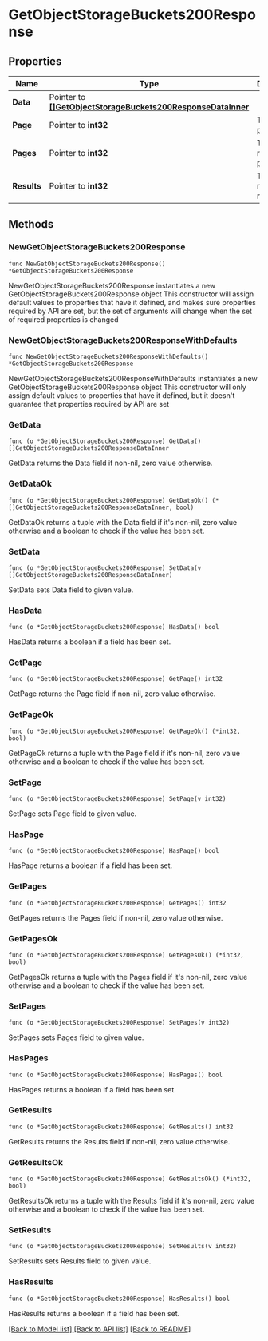 # GetObjectStorageBuckets200Response

## Properties

Name | Type | Description | Notes
------------ | ------------- | ------------- | -------------
**Data** | Pointer to [**[]GetObjectStorageBuckets200ResponseDataInner**](GetObjectStorageBuckets200ResponseDataInner.md) |  | [optional] 
**Page** | Pointer to **int32** | The current [page](https://techdocs.akamai.com/linode-api/reference/pagination). | [optional] [readonly] 
**Pages** | Pointer to **int32** | The total number of [pages](https://techdocs.akamai.com/linode-api/reference/pagination). | [optional] [readonly] 
**Results** | Pointer to **int32** | The total number of results. | [optional] [readonly] 

## Methods

### NewGetObjectStorageBuckets200Response

`func NewGetObjectStorageBuckets200Response() *GetObjectStorageBuckets200Response`

NewGetObjectStorageBuckets200Response instantiates a new GetObjectStorageBuckets200Response object
This constructor will assign default values to properties that have it defined,
and makes sure properties required by API are set, but the set of arguments
will change when the set of required properties is changed

### NewGetObjectStorageBuckets200ResponseWithDefaults

`func NewGetObjectStorageBuckets200ResponseWithDefaults() *GetObjectStorageBuckets200Response`

NewGetObjectStorageBuckets200ResponseWithDefaults instantiates a new GetObjectStorageBuckets200Response object
This constructor will only assign default values to properties that have it defined,
but it doesn't guarantee that properties required by API are set

### GetData

`func (o *GetObjectStorageBuckets200Response) GetData() []GetObjectStorageBuckets200ResponseDataInner`

GetData returns the Data field if non-nil, zero value otherwise.

### GetDataOk

`func (o *GetObjectStorageBuckets200Response) GetDataOk() (*[]GetObjectStorageBuckets200ResponseDataInner, bool)`

GetDataOk returns a tuple with the Data field if it's non-nil, zero value otherwise
and a boolean to check if the value has been set.

### SetData

`func (o *GetObjectStorageBuckets200Response) SetData(v []GetObjectStorageBuckets200ResponseDataInner)`

SetData sets Data field to given value.

### HasData

`func (o *GetObjectStorageBuckets200Response) HasData() bool`

HasData returns a boolean if a field has been set.

### GetPage

`func (o *GetObjectStorageBuckets200Response) GetPage() int32`

GetPage returns the Page field if non-nil, zero value otherwise.

### GetPageOk

`func (o *GetObjectStorageBuckets200Response) GetPageOk() (*int32, bool)`

GetPageOk returns a tuple with the Page field if it's non-nil, zero value otherwise
and a boolean to check if the value has been set.

### SetPage

`func (o *GetObjectStorageBuckets200Response) SetPage(v int32)`

SetPage sets Page field to given value.

### HasPage

`func (o *GetObjectStorageBuckets200Response) HasPage() bool`

HasPage returns a boolean if a field has been set.

### GetPages

`func (o *GetObjectStorageBuckets200Response) GetPages() int32`

GetPages returns the Pages field if non-nil, zero value otherwise.

### GetPagesOk

`func (o *GetObjectStorageBuckets200Response) GetPagesOk() (*int32, bool)`

GetPagesOk returns a tuple with the Pages field if it's non-nil, zero value otherwise
and a boolean to check if the value has been set.

### SetPages

`func (o *GetObjectStorageBuckets200Response) SetPages(v int32)`

SetPages sets Pages field to given value.

### HasPages

`func (o *GetObjectStorageBuckets200Response) HasPages() bool`

HasPages returns a boolean if a field has been set.

### GetResults

`func (o *GetObjectStorageBuckets200Response) GetResults() int32`

GetResults returns the Results field if non-nil, zero value otherwise.

### GetResultsOk

`func (o *GetObjectStorageBuckets200Response) GetResultsOk() (*int32, bool)`

GetResultsOk returns a tuple with the Results field if it's non-nil, zero value otherwise
and a boolean to check if the value has been set.

### SetResults

`func (o *GetObjectStorageBuckets200Response) SetResults(v int32)`

SetResults sets Results field to given value.

### HasResults

`func (o *GetObjectStorageBuckets200Response) HasResults() bool`

HasResults returns a boolean if a field has been set.


[[Back to Model list]](../README.md#documentation-for-models) [[Back to API list]](../README.md#documentation-for-api-endpoints) [[Back to README]](../README.md)


